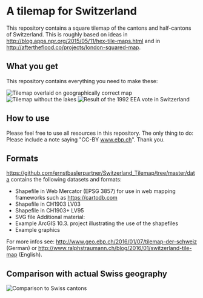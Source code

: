 # A tilemap for Switzerland

This repository contains a square tilemap of the cantons and half-cantons of Switzerland. This is roughly based on ideas in http://blog.apps.npr.org/2015/05/11/hex-tile-maps.html and in http://aftertheflood.co/projects/london-squared-map.

## What you get
This repository contains everything you need to make these:

![Tilemap overlaid on geographically correct map](https://raw.githubusercontent.com/ernstbaslerpartner/Switzerland_Tilemap/master/examples/Comparison_geography.png)
![Tilemap without the lakes](https://raw.githubusercontent.com/ernstbaslerpartner/Switzerland_Tilemap/master/examples/Switzerland-Tiles%20-%20wo-Lakes.png)
![Result of the 1992 EEA vote in Switzerland](https://github.com/ernstbaslerpartner/Switzerland_Tilemap/blob/master/examples/Example_map_EEA_vote.png)

## How to use
Please feel free to use all resources in this repository. The only thing to do: Please include a note saying "CC-BY www.ebp.ch". Thank you.

## Formats
https://github.com/ernstbaslerpartner/Switzerland_Tilemap/tree/master/data contains the following datasets and formats:
* Shapefile in Web Mercator (EPSG 3857) for use in web mapping frameworks such as https://cartodb.com
* Shapefile in CH1903 LV03
* Shapefile in CH1903+ LV95
* SVG file
Additional material:
* Example ArcGIS 10.3. project illustrating the use of the shapefiles
* Example graphics

For more infos see: http://www.geo.ebp.ch/2016/01/07/tilemap-der-schweiz (German) or http://www.ralphstraumann.ch/blog/2016/01/switzerland-tile-map (English).

## Comparison with actual Swiss geography
![Comparison to Swiss cantons](https://raw.githubusercontent.com/ernstbaslerpartner/Switzerland_Tilemap/master/examples/Switzerland-Tiles.png)
